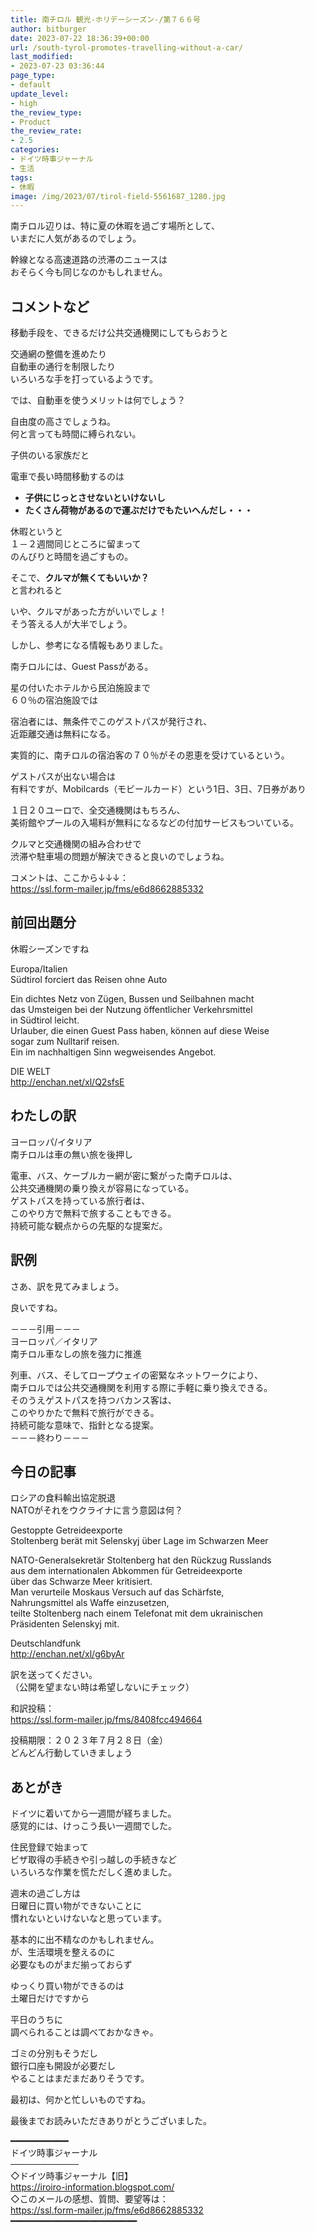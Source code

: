 ```yaml
---
title: 南チロル 観光-ホリデーシーズン-/第７６６号
author: bitburger
date: 2023-07-22 18:36:39+00:00
url: /south-tyrol-promotes-travelling-without-a-car/
last_modified:
- 2023-07-23 03:36:44
page_type:
- default
update_level:
- high
the_review_type:
- Product
the_review_rate:
- 2.5
categories:
- ドイツ時事ジャーナル
- 生活
tags:
- 休暇
image: /img/2023/07/tirol-field-5561687_1280.jpg
---
```

南チロル辺りは、特に夏の休暇を過ごす場所として、  
いまだに人気があるのでしょう。

幹線となる高速道路の渋滞のニュースは  
おそらく今も同じなのかもしれません。

## コメントなど
移動手段を、できるだけ公共交通機関にしてもらおうと

交通網の整備を進めたり  
自動車の通行を制限したり  
いろいろな手を打っているようです。

では、<span class="fz-22px"><span class="bold-red"><span class="marker-under">自動車を使うメリットは何でしょう？</span></span></span>

<span class="fz-22px"><span class="bold-red">自由度の高さ</span></span>でしょうね。  
何と言っても時間に縛られない。

子供のいる家族だと

電車で長い時間移動するのは

<ul class="wp-block-list">
  <li>
    <span class="fz-22px"><strong><span class="marker-under">子供にじっとさせないといけないし</span></strong></span>
  </li>
  <li>
    <span class="fz-22px"><strong><span class="marker-under">たくさん荷物があるので運ぶだけでもたいへんだし・・・</span></strong></span>
  </li>
</ul>

<span class="fz-22px"><span class="bold-red">休暇というと<br />１－２週間同じところに留まって<br />のんびりと時間を過ごす</span></span><span class="fz-22px"><span class="bold-red">もの</span></span><span class="fz-22px"><span class="bold-red">。</span></span>

そこで、<span class="fz-22px"><strong><span class="marker-under">クルマが無くてもいいか？</span></strong></span>  
と言われると

いや、クルマがあった方がいいでしょ！  
そう答える人が大半でしょう。

しかし、参考になる情報もありました。

南チロルには、<span class="fz-22px"><span class="bold-red">Guest Pass</span></span>がある。

星の付いたホテルから民泊施設まで  
６０％の宿泊施設では

宿泊者には、無条件でこのゲストパスが発行され、  
<span class="fz-20px"><span class="bold-red">近距離交通は無料</span></span>になる。

実質的に、南チロルの宿泊客の７０％がその恩恵を受けているという。

ゲストパスが出ない場合は  
有料ですが、<span class="fz-22px"><span class="bold-red">Mobilcards（モビールカード）</span></span>という1日、3日、7日券があり

１日２０ユーロで、全交通機関はもちろん、  
美術館やプールの入場料が無料になるなどの付加サービスもついている。

クルマと交通機関の組み合わせで  
渋滞や駐車場の問題が解決できると良いのでしょうね。

コメントは、ここから↓↓↓：  
<https://ssl.form-mailer.jp/fms/e6d8662885332>

## 前回出題分
休暇シーズンですね

Europa/Italien  
Südtirol forciert das Reisen ohne Auto

Ein dichtes Netz von Zügen, Bussen und Seilbahnen macht  
das Umsteigen bei der Nutzung öffentlicher Verkehrsmittel  
in Südtirol leicht.  
Urlauber, die einen Guest Pass haben, können auf diese Weise  
sogar zum Nulltarif reisen.  
Ein im nachhaltigen Sinn wegweisendes Angebot.

DIE WELT  
<http://enchan.net/xl/Q2sfsE>

## わたしの訳
ヨーロッパ/イタリア  
南チロルは車の無い旅を後押し

電車、バス、ケーブルカー網が密に繋がった南チロルは、  
公共交通機関の乗り換えが容易になっている。  
ゲストパスを持っている旅行者は、  
このやり方で無料で旅することもできる。  
持続可能な観点からの先駆的な提案だ。

## 訳例
さあ、訳を見てみましょう。

良いですね。

－－－引用－－－  
ヨーロッパ／イタリア  
南チロル車なしの旅を強力に推進

列車、バス、そしてロープウェイの密緊なネットワークにより、  
南チロルでは公共交通機関を利用する際に手軽に乗り換えできる。  
そのうえゲストパスを持つバカンス客は、  
このやりかたで無料で旅行ができる。  
持続可能な意味で、指針となる提案。  
－－－終わり－－－

## 今日の記事
ロシアの食料輸出協定脱退  
NATOがそれをウクライナに言う意図は何？

Gestoppte Getreideexporte  
Stoltenberg berät mit Selenskyj über Lage im Schwarzen Meer

NATO-Generalsekretär Stoltenberg hat den Rückzug Russlands  
aus dem internationalen Abkommen für Getreideexporte  
über das Schwarze Meer kritisiert.  
Man verurteile Moskaus Versuch auf das Schärfste,  
Nahrungsmittel als Waffe einzusetzen,  
teilte Stoltenberg nach einem Telefonat mit dem ukrainischen  
Präsidenten Selenskyj mit.

Deutschlandfunk  
<http://enchan.net/xl/g6byAr>

訳を送ってください。  
（公開を望まない時は希望しないにチェック）

和訳投稿：  
<https://ssl.form-mailer.jp/fms/8408fcc494664>

投稿期限：２０２３年７月２８日（金）  
どんどん行動していきましょう

## あとがき
ドイツに着いてから一週間が経ちました。  
感覚的には、けっこう長い一週間でした。

住民登録で始まって  
ビザ取得の手続きや引っ越しの手続きなど  
いろいろな作業を慌ただしく進めました。

週末の過ごし方は  
日曜日に買い物ができないことに  
慣れないといけないなと思っています。

基本的に出不精なのかもしれません。  
が、生活環境を整えるのに  
必要なものがまだ揃っておらず

ゆっくり買い物ができるのは  
土曜日だけですから

平日のうちに  
調べられることは調べておかなきゃ。

ゴミの分別もそうだし  
銀行口座も開設が必要だし  
やることはまだまだありそうです。

最初は、何かと忙しいものですね。

最後までお読みいただきありがとうございました。

━━━━━━━━━━━  
ドイツ時事ジャーナル  
───────────  
◇ドイツ時事ジャーナル【旧】  
<https://iroiro-information.blogspot.com/>  
◇このメールの感想、質問、要望等は：  
<https://ssl.form-mailer.jp/fms/e6d8662885332>  
━━━━━━━━━━━━━━━━━━━━━━━━